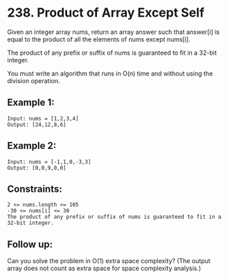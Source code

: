 # 238. Product of Array Except Self
Given an integer array nums, return an array answer such that answer[i] is equal to the product of all the elements of nums except nums[i].

The product of any prefix or suffix of nums is guaranteed to fit in a 32-bit integer.

You must write an algorithm that runs in O(n) time and without using the division operation.

## Example 1:
```
Input: nums = [1,2,3,4]
Output: [24,12,8,6]
```

## Example 2:
```
Input: nums = [-1,1,0,-3,3]
Output: [0,0,9,0,0]
```

## Constraints:
```
2 <= nums.length <= 105
-30 <= nums[i] <= 30
The product of any prefix or suffix of nums is guaranteed to fit in a 32-bit integer.
```

## Follow up:
Can you solve the problem in O(1) extra space complexity? (The output array does not count as extra space for space complexity analysis.)